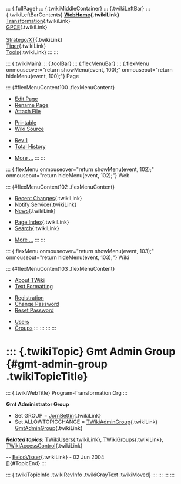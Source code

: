::: {.fullPage}
::: {.twikiMiddleContainer}
::: {.twikiLeftBar}
::: {.twikiLeftBarContents}
**[WebHome](WebHome){.twikiLink}**\
[Transformation](../Transform/WebHome){.twikiLink}\
[GPCE](../Gpce/WebHome){.twikiLink}\
\
[Stratego/XT](../Stratego/WebHome){.twikiLink}\
[Tiger](../Tiger/WebHome){.twikiLink}\
[Tools](../Tools/WebHome){.twikiLink}
:::
:::

::: {.twikiMain}
::: {.toolBar}
::: {.flexMenuBar}
::: {.flexMenu onmouseover="return showMenu(event, 100);" onmouseout="return hideMenu(event, 100);"}
Page

::: {#flexMenuContent100 .flexMenuContent}
-   [Edit
    Page](http://www.program-transformation.org/edit/Main/GmtAdminGroup?t=1536827476)
-   [Rename
    Page](http://www.program-transformation.org/rename/Main/GmtAdminGroup)
-   [Attach
    File](http://www.program-transformation.org/attach/Main/GmtAdminGroup)

<!-- -->

-   [Printable](http://www.program-transformation.org/view/Main/GmtAdminGroup?skin=print.pattern)
-   [Wiki
    Source](http://www.program-transformation.org/view/Main/GmtAdminGroup?skin=text&raw=on&contenttype=text/plain)

<!-- -->

-   [Rev
    1](http://www.program-transformation.org/view/Main/GmtAdminGroup?rev=1.1)
-   [Total
    History](http://www.program-transformation.org/rdiff/Main/GmtAdminGroup)

<!-- -->

-   [More
    \...](http://www.program-transformation.org/oops/Main/GmtAdminGroup?template=oopsmore&param1=1.1&param2=1.1)
:::
:::

::: {.flexMenu onmouseover="return showMenu(event, 102);" onmouseout="return hideMenu(event, 102);"}
Web

::: {#flexMenuContent102 .flexMenuContent}
-   [Recent Changes](WebChanges){.twikiLink}
-   [Notify Service](WebNotify){.twikiLink}
-   [News](WebNews){.twikiLink}

<!-- -->

-   [Page Index](WebIndex){.twikiLink}
-   [Search](WebSearch){.twikiLink}

<!-- -->

-   [More
    \...](http://www.program-transformation.org/oops/Main/GmtAdminGroup?template=oopsmore&param1=1.1&param2=1.1)
:::
:::

::: {.flexMenu onmouseover="return showMenu(event, 103);" onmouseout="return hideMenu(event, 103);"}
Wiki

::: {#flexMenuContent103 .flexMenuContent}
-   [About
    TWiki](http://www.program-transformation.org/view/TWiki/WebHome)
-   [Text
    Formatting](http://www.program-transformation.org/view/TWiki/TextFormattingRules)

<!-- -->

-   [Registration](http://www.program-transformation.org/view/TWiki/TWikiRegistration)
-   [Change
    Password](http://www.program-transformation.org/view/TWiki/ChangePassword)
-   [Reset
    Password](http://www.program-transformation.org/view/TWiki/ResetPassword)

<!-- -->

-   [Users](http://www.program-transformation.org/view/Main/TWikiUsers)
-   [Groups](http://www.program-transformation.org/view/Main/TWikiGroups)
:::
:::
:::
:::

::: {.twikiTopic}
Gmt Admin Group {#gmt-admin-group .twikiTopicTitle}
===============

::: {.twikiWebTitle}
Program-Transformation.Org
:::

**Gmt Administrator Group**

-   Set GROUP = [JornBettin](JornBettin){.twikiLink}
-   Set ALLOWTOPICCHANGE =
    [TWikiAdminGroup](TWikiAdminGroup){.twikiLink}
    [GmtAdminGroup](GmtAdminGroup){.twikiLink}

***Related topics:*** [TWikiUsers](TWikiUsers){.twikiLink},
[TWikiGroups](TWikiGroups){.twikiLink},
[TWikiAccessControl](../TWiki/TWikiAccessControl){.twikiLink}

\-- [EelcoVisser](EelcoVisser){.twikiLink} - 02 Jun 2004\
[]{#TopicEnd}
:::

::: {.twikiTopicInfo .twikiRevInfo .twikiGrayText .twikiMoved}
:::
:::
:::
:::
